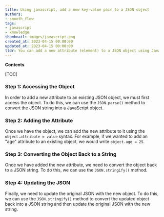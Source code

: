 ```yaml
---
title: Using javascript, add a new key-value pair to a JSON object
authors:
- smooth_flow
tags:
- javascript
- knowledge
thumbnail: images/javascript.png
created_at: 2023-04-15 00:00:00
updated_at: 2023-04-15 00:00:00
tldr: You can add a new attribute (element) to a JSON object using JavaScript by simply assigning a new key-value pair to the object.
---
```


**Contents**

[TOC]

### Step 1: Accessing the Object

In order to add a new attribute to an existing JSON object, we must first access the object. To do this, we can use the `JSON.parse()` method to convert the JSON string into a JavaScript object.

### Step 2: Adding the Attribute

Once we have the object, we can add the new attribute to it using the `object.attribute = value` syntax. For example, if we wanted to add an "age" attribute to an existing object, we would write `object.age = 25`.

### Step 3: Converting the Object Back to a String

Once we have added the new attribute, we need to convert the object back to a JSON string. To do this, we can use the `JSON.stringify()` method.

### Step 4: Updating the JSON

Finally, we need to update the original JSON with the new object. To do this, we can use the `JSON.stringify()` method to convert the updated object back into a JSON string and then update the original JSON with the new string.
